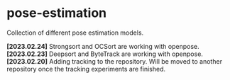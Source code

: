 # pose-estimation
Collection of different pose estimation models.

**[2023.02.24]** Strongsort and OCSort are working with openpose.  
**[2023.02.23]** Deepsort and ByteTrack are working with openpose.  
**[2023.02.20]** Adding tracking to the repository. Will be moved to another repository once the tracking experiments are finished.
